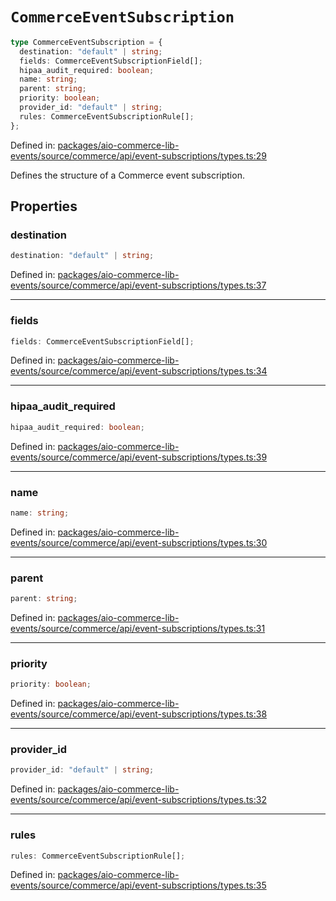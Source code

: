 # `CommerceEventSubscription`

```ts
type CommerceEventSubscription = {
  destination: "default" | string;
  fields: CommerceEventSubscriptionField[];
  hipaa_audit_required: boolean;
  name: string;
  parent: string;
  priority: boolean;
  provider_id: "default" | string;
  rules: CommerceEventSubscriptionRule[];
};
```

Defined in: [packages/aio-commerce-lib-events/source/commerce/api/event-subscriptions/types.ts:29](https://github.com/adobe/aio-commerce-sdk/blob/db09d0de34ee085849efca6e0213ea525d0165dc/packages/aio-commerce-lib-events/source/commerce/api/event-subscriptions/types.ts#L29)

Defines the structure of a Commerce event subscription.

## Properties

### destination

```ts
destination: "default" | string;
```

Defined in: [packages/aio-commerce-lib-events/source/commerce/api/event-subscriptions/types.ts:37](https://github.com/adobe/aio-commerce-sdk/blob/db09d0de34ee085849efca6e0213ea525d0165dc/packages/aio-commerce-lib-events/source/commerce/api/event-subscriptions/types.ts#L37)

---

### fields

```ts
fields: CommerceEventSubscriptionField[];
```

Defined in: [packages/aio-commerce-lib-events/source/commerce/api/event-subscriptions/types.ts:34](https://github.com/adobe/aio-commerce-sdk/blob/db09d0de34ee085849efca6e0213ea525d0165dc/packages/aio-commerce-lib-events/source/commerce/api/event-subscriptions/types.ts#L34)

---

### hipaa_audit_required

```ts
hipaa_audit_required: boolean;
```

Defined in: [packages/aio-commerce-lib-events/source/commerce/api/event-subscriptions/types.ts:39](https://github.com/adobe/aio-commerce-sdk/blob/db09d0de34ee085849efca6e0213ea525d0165dc/packages/aio-commerce-lib-events/source/commerce/api/event-subscriptions/types.ts#L39)

---

### name

```ts
name: string;
```

Defined in: [packages/aio-commerce-lib-events/source/commerce/api/event-subscriptions/types.ts:30](https://github.com/adobe/aio-commerce-sdk/blob/db09d0de34ee085849efca6e0213ea525d0165dc/packages/aio-commerce-lib-events/source/commerce/api/event-subscriptions/types.ts#L30)

---

### parent

```ts
parent: string;
```

Defined in: [packages/aio-commerce-lib-events/source/commerce/api/event-subscriptions/types.ts:31](https://github.com/adobe/aio-commerce-sdk/blob/db09d0de34ee085849efca6e0213ea525d0165dc/packages/aio-commerce-lib-events/source/commerce/api/event-subscriptions/types.ts#L31)

---

### priority

```ts
priority: boolean;
```

Defined in: [packages/aio-commerce-lib-events/source/commerce/api/event-subscriptions/types.ts:38](https://github.com/adobe/aio-commerce-sdk/blob/db09d0de34ee085849efca6e0213ea525d0165dc/packages/aio-commerce-lib-events/source/commerce/api/event-subscriptions/types.ts#L38)

---

### provider_id

```ts
provider_id: "default" | string;
```

Defined in: [packages/aio-commerce-lib-events/source/commerce/api/event-subscriptions/types.ts:32](https://github.com/adobe/aio-commerce-sdk/blob/db09d0de34ee085849efca6e0213ea525d0165dc/packages/aio-commerce-lib-events/source/commerce/api/event-subscriptions/types.ts#L32)

---

### rules

```ts
rules: CommerceEventSubscriptionRule[];
```

Defined in: [packages/aio-commerce-lib-events/source/commerce/api/event-subscriptions/types.ts:35](https://github.com/adobe/aio-commerce-sdk/blob/db09d0de34ee085849efca6e0213ea525d0165dc/packages/aio-commerce-lib-events/source/commerce/api/event-subscriptions/types.ts#L35)
